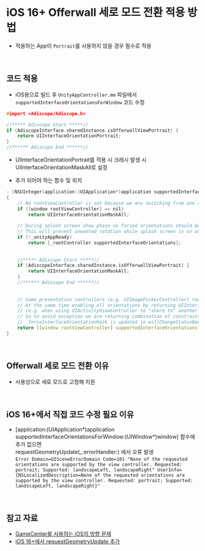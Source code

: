 # iOS 16+ Offerwall 세로 모드 전환 적용 방법
- 적용하는 App이 `Portrait`를 사용하지 않을 경우 필수로 적용   
<br/>

## 코드 적용
- iOS용으로 빌드 후 `UnityAppController.mm` 파일에서 `supportedInterfaceOrientationsForWindow` 코드 수정
```cpp
#import <Adiscope/Adiscope.h>
```
```cpp    
//***** Adiscope Start *****//
if (AdiscopeInterface.sharedInstance.isOfferwallViewPortrait) {
    return UIInterfaceOrientationPortrait;
}
//****** Adiscope End ******//
```
- UIInterfaceOrientationPortrait를 적용 시 크래시 발생 시 UIInterfaceOrientationMaskAll로 설정

- 추가 되어야 하는 함수 및 위치   
```cpp   
- (NSUInteger)application:(UIApplication*)application supportedInterfaceOrientationsForWindow:(UIWindow*)window   
{   
    // No rootViewController is set because we are switching from one view controller to another, all orientations should be enabled   
    if ([window rootViewController] == nil)   
        return UIInterfaceOrientationMaskAll;   
   
    // During splash screen show phase no forced orientations should be allowed.   
    // This will prevent unwanted rotation while splash screen is on and application is not yet ready to present (Ex. Fogbugz cases: 1190428, 1269547).   
    if (!_unityAppReady)   
        return [_rootController supportedInterfaceOrientations];   
   
   
    //***** Adiscope Start *****//
    if (AdiscopeInterface.sharedInstance.isOfferwallViewPortrait) {
        return UIInterfaceOrientationMaskAll;
    }
    //****** Adiscope End ******//
   
   
    // Some presentation controllers (e.g. UIImagePickerController) require portrait orientation and will throw exception if it is not supported.   
    // At the same time enabling all orientations by returning UIInterfaceOrientationMaskAll might cause unwanted orientation change   
    // (e.g. when using UIActivityViewController to "share to" another application, iOS will use supportedInterfaceOrientations to possibly reorient).   
    // So to avoid exception we are returning combination of constraints for root view controller and orientation requested by iOS.   
    // _forceInterfaceOrientationMask is updated in willChangeStatusBarOrientation, which is called if some presentation controller insists on orientation change.   
    return [[window rootViewController] supportedInterfaceOrientations] | _forceInterfaceOrientationMask;   
}   
```   
<br/>

## Offerwall 세로 모드 전환 이유
- 사용성으로 세로 모드로 고정해 지원
<br/>

## iOS 16+에서 직접 코드 수정 필요 이유
- [application:(UIApplication*)application supportedInterfaceOrientationsForWindow:(UIWindow*)window] 함수에 추가 없으면   
  requestGeometryUpdate(_:errorHandler:) 에서 오류 발생   
  `Error Domain=UISceneErrorDomain Code=101 "None of the requested orientations are supported by the view controller. Requested: portrait; Supported: landscapeLeft, landscapeRight" UserInfo={NSLocalizedDescription=None of the requested orientations are supported by the view controller. Requested: portrait; Supported: landscapeLeft, landscapeRight}"`   
<br/>

## 참고 자료
- [GameCenter를 사용하는 iOS의 방향 문제](https://support.unity.com/hc/en-us/articles/208532136-Orientation-problem-on-iOS-with-GameCenter)
- [iOS 16+에서 requestGeometryUpdate 추가](https://developer.apple.com/documentation/uikit/uiwindowscene/3975944-requestgeometryupdate/)
